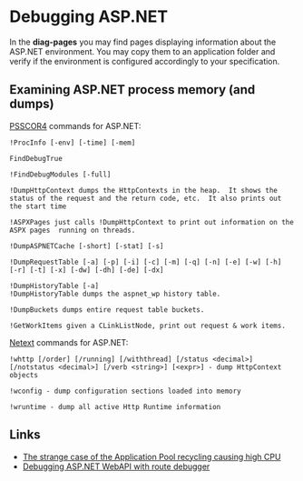 
Debugging ASP.NET
=================

In the **diag-pages** you may find pages displaying information about the ASP.NET environment. You may copy them to an application folder and verify if the environment is configured accordingly to your specification.

## Examining ASP.NET process memory (and dumps) ##

[PSSCOR4](http://www.microsoft.com/en-us/download/details.aspx?id=21255) commands for ASP.NET:

```
!ProcInfo [-env] [-time] [-mem]

FindDebugTrue

!FindDebugModules [-full]

!DumpHttpContext dumps the HttpContexts in the heap.  It shows the status of the request and the return code, etc.  It also prints out the start time

!ASPXPages just calls !DumpHttpContext to print out information on the ASPX pages  running on threads.

!DumpASPNETCache [-short] [-stat] [-s]

!DumpRequestTable [-a] [-p] [-i] [-c] [-m] [-q] [-n] [-e] [-w] [-h]                   [-r] [-t] [-x] [-dw] [-dh] [-de] [-dx]

!DumpHistoryTable [-a]
!DumpHistoryTable dumps the aspnet_wp history table.

!DumpBuckets dumps entire request table buckets.

!GetWorkItems given a CLinkListNode, print out request & work items.
```

[Netext](http://netext.codeplex.com/) commands for ASP.NET:

```
!whttp [/order] [/running] [/withthread] [/status <decimal>] [/notstatus <decimal>] [/verb <string>] [<expr>] - dump HttpContext objects

!wconfig - dump configuration sections loaded into memory

!wruntime - dump all active Http Runtime information
```

## Links ##

- [The strange case of the Application Pool recycling causing high CPU](http://blogs.msdn.com/b/rodneyviana/archive/2015/03/12/the-strange-case-of-the-application-pool-recycling-causing-high-cpu.aspx)
- [Debugging ASP.NET WebAPI with route debugger](http://blogs.msdn.com/b/webdev/archive/2013/04/04/debugging-asp-net-web-api-with-route-debugger.aspx)
